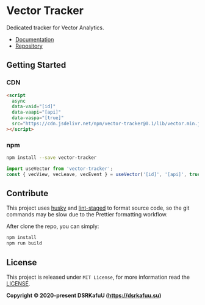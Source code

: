 # Vector Tracker

Dedicated tracker for Vector Analytics.

- [Documentation](https://appvector.icu)
- [Repository](https://github.com/dsrkafuu/vector-analytics)

## Getting Started

### CDN

```html
<script
  async
  data-vaid="[id]"
  data-vaapi="[api]"
  data-vaspa="[true]"
  src="https://cdn.jsdelivr.net/npm/vector-tracker@0.1/lib/vector.min.js"
></script>
```

### npm

```sh
npm install --save vector-tracker
```

```js
import useVector from 'vector-tracker';
const { vecView, vecLeave, vecEvent } = useVector('[id]', '[api]', true);
```

## Contribute

This project uses [husky](https://github.com/typicode/husky) and [lint-staged](https://github.com/okonet/lint-staged) to format source code, so the git commands may be slow due to the Prettier formatting workflow.

After clone the repo, you can simply:

```sh
npm install
npm run build
```

## License

This project is released under `MIT License`, for more information read the [LICENSE](https://github.com/dsrkafuu/vector-tracker/blob/main/LICENSE).

**Copyright © 2020-present DSRKafuU (https://dsrkafuu.su)**
